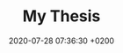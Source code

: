 ---
layout: none

title: My Thesis
date:   2020-07-28 07:36:30 +0200

thumbnail: "https://filedn.eu/lwI1LDSpBGNhFdgdym0FqY7/i/thm/thesis.jpg"
thumbnail-alt: "Front cover of the thesis"

link: https://github.com/morgosus/thesis
link-text: Go to the thesis Github page

home: false
featured: true

published: true

---